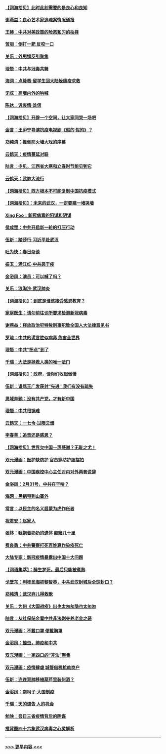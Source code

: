 #### [【网海拾贝】此时此刻需要的是良心和良知](../pages/nsc993/n11945471.md?t=03172002) 
#### [谢燕益：良心艺术家追魂案情况通报](../pages/nsc993/n11945327.md?t=03172002) 
#### [王赫：中共对美政策的险恶和习的抉择](../pages/nsc993/n11944942.md?t=03172002) 
#### [苦胆：倒打一耙 反咬一口](../pages/nsc993/n11944542.md?t=03172002) 
#### [关乐：外甩锅反引聚焦](../pages/nsc993/n11944211.md?t=03172002) 
#### [理悟：中共与冠毒共舞](../pages/nsc993/n11944197.md?t=03172002) 
#### [海网：点绛唇‧留学生回大陆躲瘟疫求救](../pages/nsc993/n11944043.md?t=03172002) 
#### [无弦：高墙内外的呐喊](../pages/nsc993/n11943684.md?t=03172002) 
#### [陈达：诉衷情·谁信](../pages/nsc993/n11942899.md?t=03172002) 
#### [【网海拾贝】开辟一个空间，让大家同哭一场吧](../pages/nsc993/n11942165.md?t=03172002) 
#### [金言：王沪宁导演抗疫电视剧《假的 假的》？](../pages/nsc993/n11941510.md?t=03172002) 
#### [郑纯清：推倒防火墙大戏的序幕](../pages/nsc993/n11940838.md?t=03172002) 
#### [云鹤天：疫情蔓延对联](../pages/nsc993/n11940579.md?t=03172002) 
#### [陆言：少见，江西省大寒和立春时节能见到它](../pages/nsc993/n11939983.md?t=03172002) 
#### [云鹤天：武肺大流行](../pages/nsc993/n11939902.md?t=03172002) 
#### [【网海拾贝】西方根本不可能复制中国抗疫模式](../pages/nsc993/n11939725.md?t=03172002) 
#### [【网海拾贝】：未来的武汉，一定要建一堵哭墙](../pages/nsc993/n11938684.md?t=03172002) 
#### [Xing Foo：新冠病毒的阳谋和阴谋](../pages/nsc993/n11936086.md?t=03172002) 
#### [侯成罡：中共开启新一轮的打压行动](../pages/nsc993/n11935730.md?t=03172002) 
#### [伍新：踏莎行‧习近平赴武汉](../pages/nsc993/n11935157.md?t=03172002) 
#### [吐为快：春日杂谈](../pages/nsc993/n11934776.md?t=03172002) 
#### [振玉：满江红‧中共恶于疫](../pages/nsc993/n11934647.md?t=03172002) 
#### [金浴凤：演员：可以喊了吗？](../pages/nsc993/n11934602.md?t=03172002) 
#### [关乐：浪淘沙·武汉肺炎](../pages/nsc993/n11931792.md?t=03172002) 
#### [【网海拾贝】：到底是谁该接受感恩教育？](../pages/nsc993/n11931552.md?t=03172002) 
#### [家庭医生：请勿前往诊所要求检测新冠病毒](../pages/nsc993/n11929190.md?t=03172002) 
#### [谢燕益：释放政治犯特赦刑事犯致全国人大法律意见书](../pages/nsc993/n11928978.md?t=03172002) 
#### [罗琼：中共的谎言胜似病毒 危害全世界](../pages/nsc993/n11922636.md?t=03172002) 
#### [理悟：中共“拐点”到了](../pages/nsc993/n11928496.md?t=03172002) 
#### [千瑞：大法是拯救人类的唯一法门](../pages/nsc993/n11927637.md?t=03172002) 
#### [【网海拾贝】：政府，请你们收起傲慢](../pages/nsc993/n11926932.md?t=03172002) 
#### [伍新：谩骂王广发获封“先进” 我们有没有疏失](../pages/nsc993/n11926101.md?t=03172002) 
#### [思域奔驰：没有共产党，才有新中国](../pages/nsc993/n11926058.md?t=03172002) 
#### [理悟：中共甩锅难](../pages/nsc993/n11925355.md?t=03172002) 
#### [云鹤天：一七令·过眼云烟](../pages/nsc993/n11925284.md?t=03172002) 
#### [李春草：追责还是感恩？](../pages/nsc993/n11925274.md?t=03172002) 
#### [【网海拾贝】世界欠中国一声感谢？无耻之尤！](../pages/nsc993/n11925239.md?t=03172002) 
#### [双元漫画：医护缺防护 官员穿防护服摆拍](../pages/nsc993/n11923899.md?t=03172002) 
#### [双元漫画：中国疾控中心主任对内对外两套说辞](../pages/nsc993/n11921994.md?t=03172002) 
#### [金浴凤：2月31号，中共在干啥？](../pages/nsc993/n11922706.md?t=03172002) 
#### [海网：黑锅甩到山寨外](../pages/nsc993/n11922688.md?t=03172002) 
#### [常言：以民主的名义启蒙为虎作伥者](../pages/nsc993/n11922217.md?t=03172002) 
#### [祝君安：赵家人](../pages/nsc993/n11922209.md?t=03172002) 
#### [张林：我抱着奶奶的遗体 颠簸几十里](../pages/nsc993/n11920945.md?t=03172002) 
#### [费良勇：中共警察打死百姓算作染疫死亡](../pages/nsc993/n11919264.md?t=03172002) 
#### [大陆专家：新冠疫情暴露出中国十大问题](../pages/nsc993/n11919187.md?t=03172002) 
#### [【网语集萃】：醉生梦死，最后只能被煮熟](../pages/nsc993/n11918994.md?t=03172002) 
#### [戈壁东：判桂民海抓黎智英，中共武汉封城后全球封口？](../pages/nsc993/n11917982.md?t=03172002) 
#### [郑纯清：武汉弃儿得救歌](../pages/nsc993/n11917881.md?t=03172002) 
#### [关乐：为何《大国战疫》出也太匆匆隐也太匆匆](../pages/nsc993/n11917792.md?t=03172002) 
#### [陆言：从社保结余看中共非法剥夺养老金之恶](../pages/nsc993/n11917084.md?t=03172002) 
#### [双元漫画：不戴口罩 便戴胸罩](../pages/nsc993/n11916447.md?t=03172002) 
#### [金浴凤：蝗虫，肺疫和中共](../pages/nsc993/n11916904.md?t=03172002) 
#### [双元漫画：一家四口的“非法”聚集](../pages/nsc993/n11916378.md?t=03172002) 
#### [双元漫画：疫情肆虐 城管借机抢劫商户](../pages/nsc993/n11916310.md?t=03172002) 
#### [伍新：连连双肺移植葫芦里装何酒？](../pages/nsc993/n11913667.md?t=03172002) 
#### [金浴凤：南柯子·大国制疫](../pages/nsc993/n11913657.md?t=03172002) 
#### [千瑞：天的谴告  人的机会](../pages/nsc993/n11913309.md?t=03172002) 
#### [勉映：吾日三省疫情背后的阴谋](../pages/nsc993/n11913079.md?t=03172002) 
#### [推背图四十六象武汉病毒之心灵解析](../pages/nsc993/n11911761.md?t=03172002) 

----
#### [ >>> 更早内容 <<< ](../indexes/nsc993-earlier.md)
